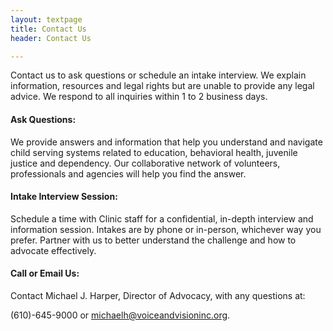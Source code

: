 ```yaml
---
layout: textpage
title: Contact Us
header: Contact Us

---
```

Contact us to ask questions or schedule an intake interview. We explain information, resources and legal rights but are unable to provide any legal advice. We respond to all inquiries within 1 to 2 business days.

#### Ask Questions:

We provide answers and information that help you understand and navigate child serving systems related to education, behavioral health, juvenile justice and dependency. Our collaborative network of volunteers, professionals and agencies will help you find the answer.

#### Intake Interview Session:

Schedule a time with Clinic staff for a confidential, in-depth interview and information session. Intakes are by phone or in-person, whichever way you prefer. Partner with us to better understand the challenge and how to advocate effectively.

#### Call or Email Us:

Contact Michael J. Harper, Director of Advocacy, with any questions at:

(610)-645-9000 or michaelh@voiceandvisioninc.org.
